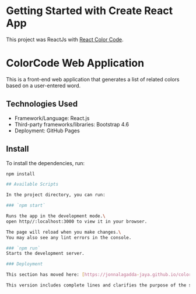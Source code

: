 # Getting Started with Create React App

This project was ReactJs with [React Color Code](https://jonnalagadda-jaya.github.io/color-code/).
# ColorCode Web Application

This is a front-end web application that generates a list of related colors based on a user-entered word.

## Technologies Used

- Framework/Language: React.js
- Third-party frameworks/libraries: Bootstrap 4.6
- Deployment: GitHub Pages

## Install

To install the dependencies, run:

```bash
npm install

## Available Scripts

In the project directory, you can run:

### `npm start`

Runs the app in the development mode.\
open http//:localhost:3000 to view it in your browser.

The page will reload when you make changes.\
You may also see any lint errors in the console.

### `npm run`
Starts the development server.

### Deployment

This section has moved here: [https://jonnalagadda-jaya.github.io/color-code/]

This version includes complete lines and clarifies the purpose of the scripts. Adjust as needed for your project.

